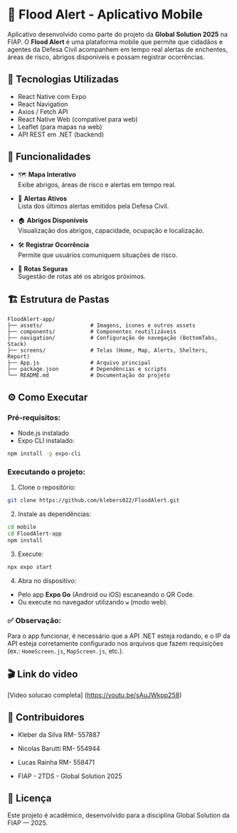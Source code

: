 
# 🌊 Flood Alert - Aplicativo Mobile

Aplicativo desenvolvido como parte do projeto da **Global Solution 2025** na FIAP. O **Flood Alert** é uma plataforma mobile que permite que cidadãos e agentes da Defesa Civil acompanhem em tempo real alertas de enchentes, áreas de risco, abrigos disponíveis e possam registrar ocorrências.

## 🚀 Tecnologias Utilizadas

- React Native com Expo
- React Navigation
- Axios / Fetch API
- React Native Web (compatível para web)
- Leaflet (para mapas na web)
- API REST em .NET (backend)

## 🎯 Funcionalidades

- 🗺️ **Mapa Interativo**  
Exibe abrigos, áreas de risco e alertas em tempo real.

- 🚨 **Alertas Ativos**  
Lista dos últimos alertas emitidos pela Defesa Civil.

- 🏠 **Abrigos Disponíveis**  
Visualização dos abrigos, capacidade, ocupação e localização.

- 🛠️ **Registrar Ocorrência**  
Permite que usuários comuniquem situações de risco.

- 📍 **Rotas Seguras**  
Sugestão de rotas até os abrigos próximos.

## 🏗️ Estrutura de Pastas

```
FloodAlert-app/
├── assets/               # Imagens, ícones e outros assets
├── components/           # Componentes reutilizáveis
├── navigation/           # Configuração de navegação (BottomTabs, Stack)
├── screens/              # Telas (Home, Map, Alerts, Shelters, Report)
├── App.js                # Arquivo principal
├── package.json          # Dependências e scripts
└── README.md             # Documentação do projeto
```

## ⚙️ Como Executar

### Pré-requisitos:

- Node.js instalado
- Expo CLI instalado:
```bash
npm install -g expo-cli
```

### Executando o projeto:

1. Clone o repositório:
```bash
git clone https://github.com/klebers022/FloodAlert.git
```

2. Instale as dependências:
```bash
cd mobile
cd FloodAlert-app
npm install
```

3. Execute:
```bash
npx expo start
```

4. Abra no dispositivo:
- Pelo app **Expo Go** (Android ou iOS) escaneando o QR Code.
- Ou execute no navegador utilizando `w` (modo web).

### ✅ Observação:
Para o app funcionar, é necessário que a API .NET esteja rodando, e o IP da API esteja corretamente configurado nos arquivos que fazem requisições (ex.: `HomeScreen.js`, `MapScreen.js`, etc.).

## 🎬 Link do video
[Video solucao completa] (https://youtu.be/sAuJWkpp258)

## 👥 Contribuidores

- Kleber da Silva RM- 557887
- Nicolas Barutti RM- 554944
- Lucas Rainha RM- 558471
  
- FIAP - 2TDS - Global Solution 2025

## 📄 Licença

Este projeto é acadêmico, desenvolvido para a disciplina Global Solution da FIAP — 2025.
